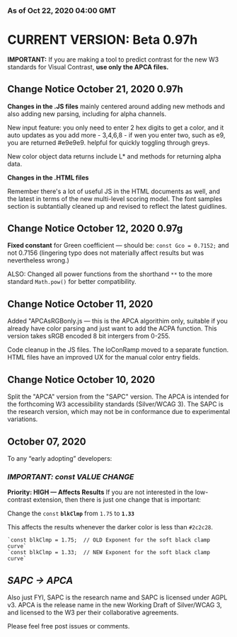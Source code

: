 ### As of Oct 22, 2020 04:00 GMT
# CURRENT VERSION: Beta 0.97h
**IMPORTANT:** If you are making a tool to predict contrast for the new W3 standards for Visual Contrast, **use only the APCA files.**

## Change Notice October 21, 2020  0.97h
**Changes in the .JS files** mainly centered around adding new methods and also adding new parsing, including for alpha channels.

New input feature: you only need to enter 2 hex digits to get a color, and it auto updates as you add more - 3,4,6,8 - if wen you enter two, such as e9, you are returned #e9e9e9. helpful for quickly toggling through greys.

New color object data returns include L* and methods for returning alpha data.

**Changes in the .HTML files**

Remember there's a lot of useful JS in the HTML documents as well, and the latest in terms of the new multi-level scoring model. The font samples section is subtantially cleaned up and revised to reflect the latest guidlines.

## Change Notice October 12, 2020  0.97g
**Fixed constant** for Green coefficient — should be: `const Gco = 0.7152;` and not 0.7156 (lingering typo does not materially affect results but was nevertheless wrong.)

ALSO: Changed all power functions from the shorthand `**` to the more standard `Math.pow()` for better compatibility.

## Change Notice October 11, 2020
Added "APCAsRGBonly.js — this is the APCA algorithim only, suitable if you already have color parsing and just want to add the ACPA function. This version takes sRGB encoded 8 bit intergers from 0-255.

Code cleanup in the JS files. The loConRamp moved to a separate function.
HTML files have an improved UX for the manual color entry fields.

## Change Notice October 10, 2020
Split the "APCA" version from the "SAPC" version. The APCA is intended for the forthcoming W3 accessibility standards (Silver/WCAG 3). The SAPC is the research version, which may not be in conformance due to experimental variations.

## October 07, 2020
To any “early adopting” developers: 
### _IMPORTANT: const VALUE CHANGE_
**Priority: HIGH — Affects Results**
If you are not interested in the low-contrast extension, then there is just one change that is important:

Change the `const` **`blkClmp`** from `1.75` to **`1.33`**

This affects the results whenever the darker color is less than `#2c2c28`.

	`const blkClmp = 1.75;	// OLD Exponent for the soft black clamp curve`
	`const blkClmp = 1.33;	// NEW Exponent for the soft black clamp curve`

## _SAPC -> APCA_
Also just FYI, SAPC is the research name and SAPC is licensed under AGPL v3. 
APCA is the release name in the new Working Draft of Silver/WCAG 3, and licensed to the W3 per their collaborative agreements.

Please feel free post issues or comments.
